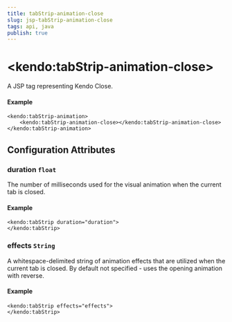 ```yaml
---
title: tabStrip-animation-close
slug: jsp-tabStrip-animation-close
tags: api, java
publish: true
---
```


# \<kendo:tabStrip-animation-close\>
A JSP tag representing Kendo Close.

#### Example
    <kendo:tabStrip-animation>
        <kendo:tabStrip-animation-close></kendo:tabStrip-animation-close>
    </kendo:tabStrip-animation>


## Configuration Attributes


### duration `float`

The number of milliseconds used for the visual animation when the current tab is closed.

#### Example
    <kendo:tabStrip duration="duration">
    </kendo:tabStrip>



### effects `String`

A whitespace-delimited string of animation effects that are utilized when the current tab
is closed. By default not specified - uses the opening animation with reverse.

#### Example
    <kendo:tabStrip effects="effects">
    </kendo:tabStrip>


